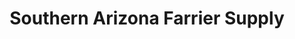 ---
title: "Southern Arizona Farrier Supply"
url: /tucson/southern-arizona-farrier-supply/
shop: agrarian
---